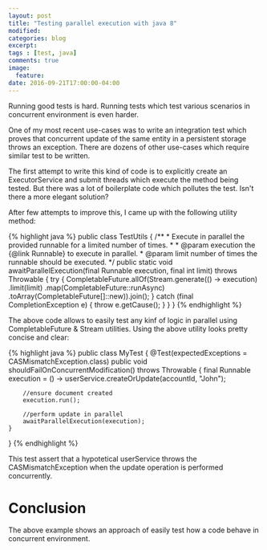 ```yaml
---
layout: post
title: "Testing parallel execution with java 8"
modified:
categories: blog
excerpt:
tags : [test, java]
comments: true
image:
  feature:
date: 2016-09-21T17:00:00-04:00
---
```


Running good tests is hard. Running tests which test various scenarios in concurrent environment is even harder. 

One of my most recent use-cases was to write an integration test which proves that concurrent update of the same entity in a persistent storage throws an exception. There are dozens of other use-cases which require similar test to be written. 

The first attempt to write this kind of code is to explicitly create an ExecutorService and submit threads which execute the method being tested. But there was a lot of boilerplate code which pollutes the test. Isn't there a more elegant solution?

After few attempts to improve this, I came up with the following utility method:

{% highlight java %}
public class TestUtils {
    /**
     * Execute in parallel the provided runnable for a limited number of times.
     *
     * @param execution the {@link Runnable} to execute in parallel.
     * @param limit number of times the runnable should be executed.
     */
    public static void awaitParallelExecution(final Runnable execution, final int limit) throws Throwable {
        try {
            CompletableFuture.allOf(Stream.generate(() -> execution)
                    .limit(limit)
                    .map(CompletableFuture::runAsync)
                    .toArray(CompletableFuture[]::new)).join();
        } catch (final CompletionException e) {
            throw e.getCause();
        }
    }
}
{% endhighlight %}

The above code allows to easily test any kinf of logic in parallel using CompletableFuture & Stream utilities. Using the above utility looks pretty concise and clear:

{% highlight java %}
public class MyTest {
    @Test(expectedExceptions = CASMismatchException.class)
    public void shouldFailOnConcurrentModification() throws Throwable {
        final Runnable execution = () -> userService.createOrUpdate(accountId, "John");

        //ensure document created
        execution.run();

        //perform update in parallel
        awaitParallelExecution(execution);
    }
}
{% endhighlight %}

This test assert that a hypotetical userService throws the CASMismatchException when the update operation is performed concurrently. 



# Conclusion 
The above example shows an approach of easily test how a code behave in concurrent environment.

